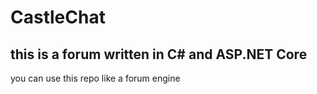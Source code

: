 # CastleChat

this is a forum written in C# and ASP.NET Core
-----
you can use this repo like a forum engine
